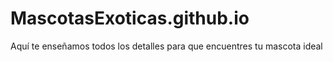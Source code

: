 # MascotasExoticas.github.io
Aquí te enseñamos todos los detalles para que encuentres tu mascota ideal
